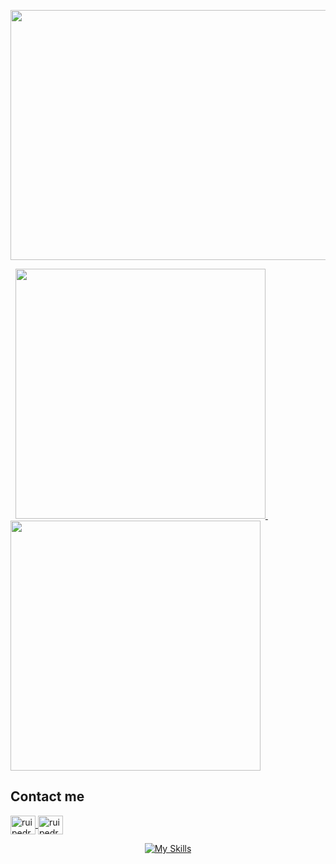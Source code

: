 <a href= "https://github.com/RuiPires999/Common-Core" target="blank"> <img align="center" src="https://github.com/RuiPires999/Website-Images/blob/main/Group%201.png" height="400" width="800" /></a>

<div float="left" align="left">
  &nbsp;
    <a href="https://github.com/RuiPires999/Common-Core">
    <img src="https://github.com/RuiPires999/Website-Images/blob/main/Common%20Core%20(1).png" width="400"/>
  </a>
  &nbsp;
    <a href="https://github.com/RuiPires999/Piscine">
    <img src="https://github.com/RuiPires999/Website-Images/blob/main/Group%202.png" width="400"/>
  </a>
</div>

## Contact me
<div>
    <p float="left" align="left">
      <a href="https://linkedin.com/in/rui pedro pires" target="blank"><img align="center" src="https://raw.githubusercontent.com/rahuldkjain/github-profile-readme-generator/master/src/images/icons/Social/linked-in-alt.svg" alt="rui pedro pires" height="30" width="40" />
      </a>
      <a href="https://instagram.com/ruipedro.pires" target="blank"><img align="center" src="https://raw.githubusercontent.com/rahuldkjain/github-profile-readme-generator/master/src/images/icons/Social/instagram.svg" alt="ruipedro.pires" height="30" width="40" />
      </a>
    </p>
</div>

<p align="center">
  <a href="https://skillicons.dev">
    <img src="https://skillicons.dev/icons?i=c,css,html,git,linux,github" alt="My Skills">
  </a>
</p>
